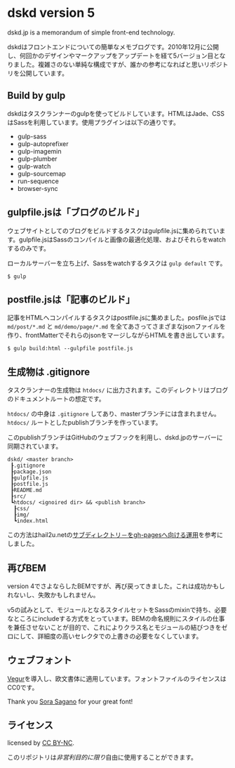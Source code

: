 # dskd version 5

dskd.jp is a memorandum of simple front-end technology.

dskdはフロントエンドについての簡単なメモブログです。2010年12月に公開し、何回かのデザインやマークアップをアップデートを経て5バージョン目となりました。複雑さのない単純な構成ですが、誰かの参考になればと思いリポジトリを公開しています。

## Build by gulp

dskdはタスクランナーのgulpを使ってビルドしています。HTMLはJade、CSSはSassを利用しています。使用プラグインは以下の通りです。

+ gulp-sass
+ gulp-autoprefixer
+ gulp-imagemin
+ gulp-plumber
+ gulp-watch
+ gulp-sourcemap
+ run-sequence
+ browser-sync

## gulpfile.jsは「ブログのビルド」

ウェブサイトとしてのブログをビルドするタスクはgulpfile.jsに集められています。gulpfile.jsはSassのコンパイルと画像の最適化処理、およびそれらをwatchするのみです。

ローカルサーバーを立ち上げ、Sassをwatchするタスクは `gulp default` です。

```
$ gulp
```

## postfile.jsは「記事のビルド」

記事をHTMLへコンパイルするタスクはpostfile.jsに集めました。posfile.jsでは `md/post/*.md` と `md/demo/page/*.md` を全てあさってさまざまなjsonファイルを作り、frontMatterでそれらのjsonをマージしながらHTMLを書き出しています。

```
$ gulp build:html --gulpfile postfile.js
```

## 生成物は .gitignore
タスクランナーの生成物は `htdocs/` に出力されます。このディレクトリはブログのドキュメントルートの想定です。

`htdocs/` の中身は `.gitignore` してあり、masterブランチには含まれません。`htdocs/` ルートとしたpublishブランチを作っています。

このpublishブランチはGitHubのウェブフックを利用し、dskd.jpのサーバーに同期されています。

```
dskd/ <master branch>
 ┠.gitignore
 ┠package.json
 ┠gulpfile.js
 ┠postfile.js
 ┠README.md
 ┠src/
 ┗htdocs/ <ignoired dir> && <publish branch>
  ┠css/
  ┠img/
  ┗index.html
```

この方法はhail2u.netの[サブディレクトリ－をgh-pagesへ向ける運用](http://hail2u.net/blog/software/pointing-sub-directory-to-gh-pages.html)を参考にしました。


## 再びBEM

version 4でさよならしたBEMですが、再び戻ってきました。これは成功かもしれないし、失敗かもしれません。

v5の試みとして、モジュールとなるスタイルセットをSassのmixinで持ち、必要なところにincludeする方式をとっています。BEMの命名規則にスタイルの仕事を兼任させないことが目的で、これによりクラス名とモジュールの結びつきをゼロにして、詳細度の高いセレクタでの上書きの必要をなくしています。

## ウェブフォント

[Vegur](http://dotcolon.net/font/vegur/)を導入し、欧文書体に適用しています。フォントファイルのライセンスはCC0です。

Thank you [Sora Sagano](https://twitter.com/sorasagano) for your great font!

## ライセンス

licensed by [CC BY-NC](http://creativecommons.org/licenses/by-nc/4.0/).

このリポジトリは*非営利目的に限り*自由に使用することができます。
